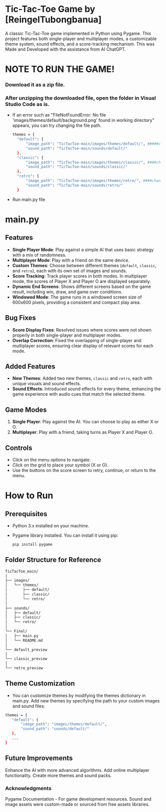 # Tic-Tac-Toe Game by [ReingelTubongbanua]

A classic Tic-Tac-Toe game implemented in Python using Pygame. This project features both single-player and multiplayer modes, a customizable theme system, sound effects, and a score-tracking mechanism. This was Made and Developed with the assistance from AI ChatGPT.

# NOTE TO RUN THE GAME!
### Download it as a zip file. 
### After unzipping the downloaded file, open the folder in Visual Studio Code as is. 


- If an error such as "FileNotFoundError: No file 'images/themes/default/background.png' found in working directory" appears, you can try changing the file path.
  ```bash
  themes = {
    "default": {
        "image_path": "TicTacToe-main/images/themes/default/", #####change or delete "TicTacToe-main/"
        "sound_path": "TicTacToe-main/sounds/default/"
    },
    "classic": {
        "image_path": "TicTacToe-main/images/themes/classic/", ####change or delete "TicTacToe-main/"
        "sound_path": "TicTacToe-main/sounds/classic/"
    },
    "retro": {
        "image_path": "TicTacToe-main/images/themes/retro/", ####change or delete "TicTacToe-main/"
        "sound_path": "TicTacToe-main/sounds/retro/"
    }

- Run main.py file

# main.py

## Features

- **Single Player Mode**: Play against a simple AI that uses basic strategy with a mix of randomness.
- **Multiplayer Mode**: Play with a friend on the same device.
- **Custom Themes**: Choose between different themes (`default`, `classic`, and `retro`), each with its own set of images and sounds.
- **Score Tracking**: Track player scores in both modes. In multiplayer mode, the scores of Player X and Player O are displayed separately.
- **Dynamic End Screens**: Shows different screens based on the game result, including win, draw, and game over conditions.
- **Windowed Mode**: The game runs in a windowed screen size of 600x600 pixels, providing a consistent and compact play 
area.

## Bug Fixes

- **Score Display Fixes**: Resolved issues where scores were not shown properly in both single-player and multiplayer modes.
- **Overlap Correction**: Fixed the overlapping of single-player and multiplayer scores, ensuring clear display of relevant scores for each mode.

## Added Features

- **New Themes**: Added two new themes, `classic` and `retro`, each with unique visuals and sound effects.
- **Sound Effects**: Introduced sound effects for every theme, enhancing the game experience with audio cues that match the selected theme.

## Game Modes

1. **Single Player**: Play against the AI. You can choose to play as either X or O.
2. **Multiplayer**: Play with a friend, taking turns as Player X and Player O.

## Controls

- Click on the menu options to navigate.
- Click on the grid to place your symbol (X or O).
- Use the buttons on the score screen to retry, continue, or return to the menu.

# How to Run 

## Prerequisites

- Python 3.x installed on your machine.
- Pygame library installed. You can install it using pip:

  ```bash
  pip install pygame

## Folder Structure for Reference

 ```bash
TicTacToe_main/
│
├── images/
│   └── themes/
│       ├── default/
│       ├── classic/
│       └── retro/
│
├── sounds/
│   ├── default/
│   ├── classic/
│   └── retro/
│
└── Final/
│   ├── main.py
│   └── README.md
│
└── default_preview
│
└── classic_preview
│
└── retro_preview

```
## Theme Customization

- You can customize themes by modifying the themes dictionary in main.py. Add new themes by specifying the path to your custom images and sound files:

 ```bash
themes = {
    "default": {
        "image_path": "images/themes/default/",
        "sound_path": "sounds/default/"
    },
    ...
}

```
## Future Improvements
Enhance the AI with more advanced algorithms.
Add online multiplayer functionality.
Create more themes and sound packs.

### Acknowledgments 
Pygame Documentation - For game development resources.
Sound and image assets were custom-made or sourced from free assets libraries.

